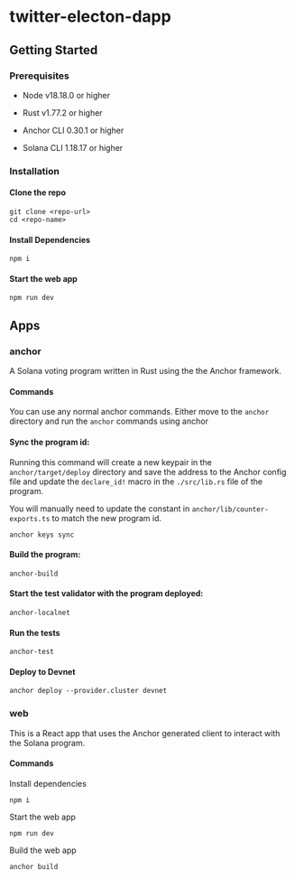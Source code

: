 # twitter-electon-dapp

## Getting Started

### Prerequisites

- Node v18.18.0 or higher

- Rust v1.77.2 or higher
- Anchor CLI 0.30.1 or higher
- Solana CLI 1.18.17 or higher

### Installation

#### Clone the repo

```shell
git clone <repo-url>
cd <repo-name>
```

#### Install Dependencies

```shell
npm i
```

#### Start the web app

```
npm run dev
```

## Apps

### anchor

A Solana voting program written in Rust using the the Anchor framework.

#### Commands

You can use any normal anchor commands. Either move to the `anchor` directory and run the `anchor` commands using anchor <COMMAND>

#### Sync the program id:

Running this command will create a new keypair in the `anchor/target/deploy` directory and save the address to the
Anchor config file and update the `declare_id!` macro in the `./src/lib.rs` file of the program.

You will manually need to update the constant in `anchor/lib/counter-exports.ts` to match the new program id.

```shell
anchor keys sync
```

#### Build the program:

```shell
anchor-build
```

#### Start the test validator with the program deployed:

```shell
anchor-localnet
```

#### Run the tests

```shell
anchor-test
```

#### Deploy to Devnet

```shell
anchor deploy --provider.cluster devnet
```

### web

This is a React app that uses the Anchor generated client to interact with the Solana program.

#### Commands
Install dependencies

```shell
npm i
```

Start the web app

```shell
npm run dev
```

Build the web app

```shell
anchor build
```
